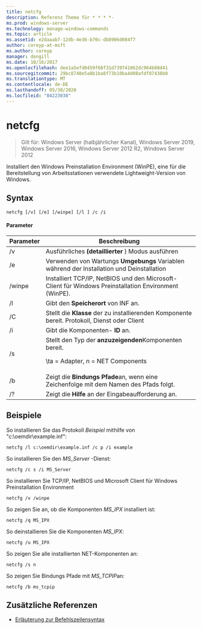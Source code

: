 ```yaml
---
title: netcfg
description: Referenz Thema für * * * *-
ms.prod: windows-server
ms.technology: manage-windows-commands
ms.topic: article
ms.assetid: e2daaab7-12db-4e36-b70c-db8906d084f7
author: coreyp-at-msft
ms.author: coreyp
manager: dongill
ms.date: 10/16/2017
ms.openlocfilehash: dee1a5efd0459f68f31d739741062dc964b88d41
ms.sourcegitcommit: 29bc8740e5a8b1ba8f73b10ba4d08afdf07438b0
ms.translationtype: MT
ms.contentlocale: de-DE
ms.lasthandoff: 05/30/2020
ms.locfileid: "84223038"
---
```

# <a name="netcfg"></a>netcfg

> Gilt für: Windows Server (halbjährlicher Kanal), Windows Server 2019, Windows Server 2016, Windows Server 2012 R2, Windows Server 2012

Installiert den Windows Preinstallation Environment (WinPE), eine für die Bereitstellung von Arbeitsstationen verwendete Lightweight-Version von Windows.
## <a name="syntax"></a>Syntax
```
netcfg [/v] [/e] [/winpe] [/l ] /c /i
```
#### <a name="parameters"></a>Parameter
|Parameter|Beschreibung|
|-------|--------|
|/v|Ausführliches **(detaillierter** ) Modus ausführen|
|/e|Verwenden von Wartungs **Umgebungs** Variablen während der Installation und Deinstallation|
|/winpe|Installiert TCP/IP, NetBIOS und den Microsoft-Client für Windows Preinstallation Environment (WinPE).|
|/l|Gibt den **Speicherort** von INF an.|
|/C|Stellt die **Klasse** der zu installierenden Komponente bereit. Protokoll, Dienst oder Client|
|/i|Gibt die Komponenten- **ID** an.|
|/s|Stellt den Typ der **anzuzeigenden**Komponenten bereit.<p>\ta = Adapter, n = NET Components|
|/b|Zeigt die **Bindungs Pfade**an, wenn eine Zeichenfolge mit dem Namen des Pfads folgt.|
|/?|Zeigt die **Hilfe** an der Eingabeaufforderung an.|

## <a name="examples"></a>Beispiele

So installieren Sie das Protokoll *Beispiel* mithilfe von "c:\oemdir\example.inf":
```
netcfg /l c:\oemdir\example.inf /c p /i example
```
So installieren Sie den *MS_Server* -Dienst:
```
netcfg /c s /i MS_Server
```
So installieren Sie TCP/IP, NetBIOS und Microsoft Client für Windows Preinstallation Environment
```
netcfg /v /winpe
```
So zeigen Sie an, ob die Komponenten *MS_IPX* installiert ist:
```
netcfg /q MS_IPX
```
So deinstallieren Sie die Komponenten *MS_IPX*:
```
netcfg /u MS_IPX
```
So zeigen Sie alle installierten NET-Komponenten an:
```
netcfg /s n
```
So zeigen Sie Bindungs Pfade mit *MS_TCPIP*an:
```
netcfg /b ms_tcpip
```
## <a name="additional-references"></a>Zusätzliche Referenzen
- [Erläuterung zur Befehlszeilensyntax](command-line-syntax-key.md)
